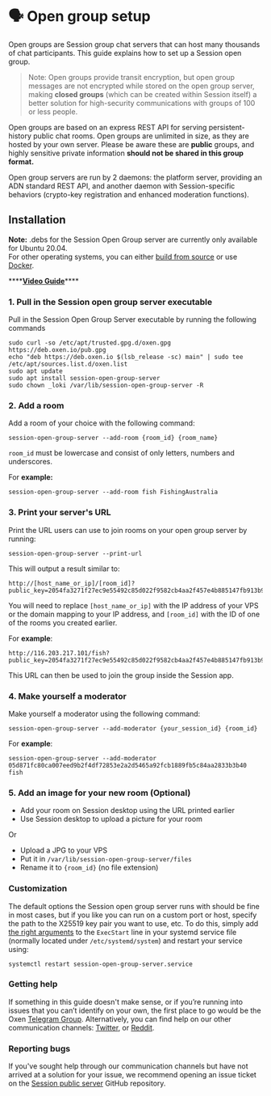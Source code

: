 # 🗣 Open group setup

Open groups are Session group chat servers that can host many thousands of chat participants. This guide explains how to set up a Session open group.

> Note: Open groups provide transit encryption, but open group messages are not encrypted while stored on the open group server, making **closed groups** \(which can be created within Session itself\) a better solution for high-security communications with groups of 100 or less people.

Open groups are based on an express REST API for serving persistent-history public chat rooms. Open groups are unlimited in size, as they are hosted by your own server. Please be aware these are **public** groups, and highly sensitive private information **should not be shared in this group format.**

Open group servers are run by 2 daemons: the platform server, providing an ADN standard REST API, and another daemon with Session-specific behaviors \(crypto-key registration and enhanced moderation functions\).

## Installation

**Note:** .debs for the Session Open Group server are currently only available for Ubuntu 20.04.  
For other operating systems, you can either [build from source](https://github.com/nielsandriesse/session-open-group-server/blob/main/BUILDING.md) or use [Docker](https://github.com/nielsandriesse/session-open-group-server/blob/main/DOCKER.md).

\*\*\*\*[**Video Guide**](https://www.youtube.com/watch?v=D83gKXn6iTI)\*\*\*\*

### 1. Pull in the Session open group server executable

Pull in the Session Open Group Server executable by running the following commands

```text
sudo curl -so /etc/apt/trusted.gpg.d/oxen.gpg https://deb.oxen.io/pub.gpg
echo "deb https://deb.oxen.io $(lsb_release -sc) main" | sudo tee /etc/apt/sources.list.d/oxen.list
sudo apt update
sudo apt install session-open-group-server
sudo chown _loki /var/lib/session-open-group-server -R
```

### 2. Add a room

Add a room of your choice with the following command:

```text
session-open-group-server --add-room {room_id} {room_name}
```

`room_id` must be lowercase and consist of only letters, numbers and underscores.

For **example:**

```text
session-open-group-server --add-room fish FishingAustralia
```

### 3. Print your server's URL

Print the URL users can use to join rooms on your open group server by running:

```text
session-open-group-server --print-url
```

This will output a result similar to:

```text
http://[host_name_or_ip]/[room_id]?public_key=2054fa3271f27ec9e55492c85d022f9582cb4aa2f457e4b885147fb913b9c131
```

You will need to replace `[host_name_or_ip]` with the IP address of your VPS or the domain mapping to your IP address, and `[room_id]` with the ID of one of the rooms you created earlier.

For **example**:

```text
http://116.203.217.101/fish?public_key=2054fa3271f27ec9e55492c85d022f9582cb4aa2f457e4b885147fb913b9c131
```

This URL can then be used to join the group inside the Session app.

### 4. Make yourself a moderator

Make yourself a moderator using the following command:

```text
session-open-group-server --add-moderator {your_session_id} {room_id}
```

For **example**:

```text
session-open-group-server --add-moderator 05d871fc80ca007eed9b2f4df72853e2a2d5465a92fcb1889fb5c84aa2833b3b40 fish
```

### 5. Add an image for your new room \(Optional\)

* Add your room on Session desktop using the URL printed earlier
* Use Session desktop to upload a picture for your room

Or

* Upload a JPG to your VPS
* Put it in `/var/lib/session-open-group-server/files`
* Rename it to `{room_id}` \(no file extension\)

### Customization

The default options the Session open group server runs with should be fine in most cases, but if you like you can run on a custom port or host, specify the path to the X25519 key pair you want to use, etc. To do this, simply add [the right arguments](https://github.com/nielsandriesse/session-open-group-server/blob/main/BUILDING.md#step-3-run-it) to the `ExecStart` line in your systemd service file \(normally located under `/etc/systemd/system`\) and restart your service using:

```text
systemctl restart session-open-group-server.service
```

### Getting help

If something in this guide doesn't make sense, or if you’re running into issues that you can’t identify on your own, the first place to go would be the Oxen [Telegram Group](https://t.me/Oxen_Community). Alternatively, you can find help on our other communication channels: [Twitter](https://twitter.com/Oxen_io), or [Reddit](https://reddit.com/oxen_io).

### Reporting bugs

If you've sought help through our communication channels but have not arrived at a solution for your issue, we recommend opening an issue ticket on the [Session public server](https://github.com/oxen-io/session-open-group-server-legacy/issues) GitHub repository.


